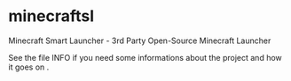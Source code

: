 minecraftsl
===========

Minecraft Smart Launcher - 3rd Party Open-Source Minecraft Launcher 

See the file INFO if you need some informations about the project and how it goes on .
